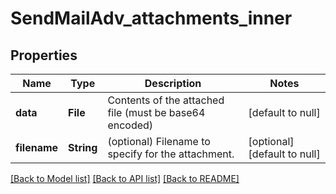 # SendMailAdv_attachments_inner
## Properties

| Name | Type | Description | Notes |
|------------ | ------------- | ------------- | -------------|
| **data** | **File** | Contents of the attached file (must be base64 encoded) | [default to null] |
| **filename** | **String** | (optional) Filename to specify for the attachment. | [optional] [default to null] |

[[Back to Model list]](../README.md#documentation-for-models) [[Back to API list]](../README.md#documentation-for-api-endpoints) [[Back to README]](../README.md)

